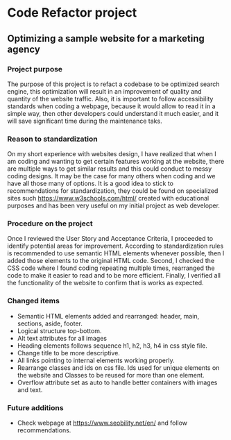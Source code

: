 # Code Refactor project

## Optimizing a sample website for a marketing agency

### Project purpose
The purpose of this project is to refact a codebase to be optimized search engine, this optimization will result in an improvement of quality and quantity of the website traffic. Also, it is important to follow accessibility standards when coding a webpage, because it would allow to read it in a simple way, then other developers could understand it much easier, and it will save significant time during the maintenance taks.

### Reason to standardization
On my short experience with websites design, I have realized that when I am coding and wanting to get certain features working at the website, there are multiple ways to get similar results and this could conduct to messy coding designs. It may be the case for many others when coding and we have all those many of options. It is a good idea to stick to recommendations for standardization, they could be found on specialized sites such https://www.w3schools.com/html/ created with educational purposes and has been very useful on my initial project as web developer.

### Procedure on the project
Once I reviewed the User Story and Acceptance Criteria, I proceeded to identify potential areas for improvement. According to standardization rules is recommended to use semantic HTML elements whenever possible, then I added those elements to the original HTML code. Second, I checked the CSS code where I found coding repeating multiple times, rearranged the code to make it easier to read and to be more efficient. Finally, I verified all the functionality of the website to confirm that is works as expected. 

### Changed items

- Semantic HTML elements added and rearranged: header, main, sections, aside, footer.
- Logical structure top-bottom.
- Alt text attributes for all images
- Heading elements follows sequence h1, h2, h3, h4 in css style file.
- Change title to be more descriptive.
- All links pointing to internal elements working properly.
- Rearrange classes and ids on css file. Ids used for unique elements on the website and Classes to be reused for more than one element.
- Overflow attribute set as auto to handle better containers with images and text.

### Future additions
- Check webpage at https://www.seobility.net/en/ and follow recommendations.















